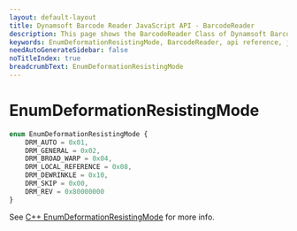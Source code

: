 ```yaml
---
layout: default-layout
title: Dynamsoft Barcode Reader JavaScript API - BarcodeReader
description: This page shows the BarcodeReader Class of Dynamsoft Barcode Reader JavaScript SDK.
keywords: EnumDeformationResistingMode, BarcodeReader, api reference, javascript, js
needAutoGenerateSidebar: false
noTitleIndex: true
breadcrumbText: EnumDeformationResistingMode
---
```



# EnumDeformationResistingMode

```ts
enum EnumDeformationResistingMode { 
    DRM_AUTO = 0x01, 
    DRM_GENERAL = 0x02, 
    DRM_BROAD_WARP = 0x04,
    DRM_LOCAL_REFERENCE = 0x08,
    DRM_DEWRINKLE = 0x10,
    DRM_SKIP = 0x00,
    DRM_REV = 0x80000000
}
```

See [C++ EnumDeformationResistingMode](https://www.dynamsoft.com/barcode-reader/parameters/enum/parameter-mode-enums.html?ver=latest#deformationresistingmode) for more info.